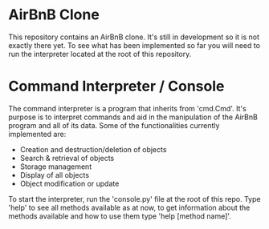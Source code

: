 # AirBnB Clone

This repository contains an AirBnB clone. It's still in development so it is not exactly there yet. To see what has been implemented so far you will need to run the interpreter located at the root of this repository.

# Command Interpreter / Console
The command interpreter is a program that inherits from 'cmd.Cmd'. It's purpose is to interpret commands and aid in the manipulation of the AirBnB program and all of its data. Some of the functionalities currently implemented are:
 * Creation and destruction/deletion of objects
 * Search & retrieval of objects
 * Storage management
 * Display of all objects
 * Object modification or update

To start the interpreter, run the 'console.py' file at the root of this repo. Type 'help' to see all methods available as at now, to get information about the methods available and how to use them type 'help [method name]'.

